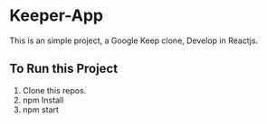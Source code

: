 # Keeper-App

This is an simple project, a Google Keep clone, Develop in Reactjs.
<br>
## To Run this Project
1. Clone this repos.
2. npm Install
3. npm start
